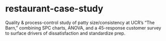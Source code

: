 # restaurant-case-study
Quality &amp; process-control study of patty size/consistency at UCR’s “The Barn,” combining SPC charts, ANOVA, and a 45-response customer survey to surface drivers of dissatisfaction and standardize prep.
